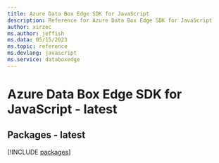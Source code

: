 ```yaml
---
title: Azure Data Box Edge SDK for JavaScript
description: Reference for Azure Data Box Edge SDK for JavaScript
author: xirzec
ms.author: jeffish
ms.data: 05/15/2023
ms.topic: reference
ms.devlang: javascript
ms.service: databoxedge
---
```

# Azure Data Box Edge SDK for JavaScript - latest
## Packages - latest
[!INCLUDE [packages](data-box-edge-index.md)]